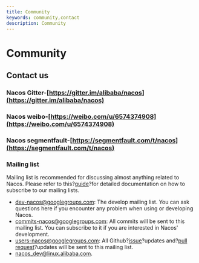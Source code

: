 ```yaml
---
title: Community
keywords: community,contact
description: Community
---
```


# Community

## Contact us

### Nacos Gitter-[https://gitter.im/alibaba/nacos](https://gitter.im/alibaba/nacos)
### Nacos weibo-[https://weibo.com/u/6574374908](https://weibo.com/u/6574374908)
### Nacos segmentfault-[https://segmentfault.com/t/nacos](https://segmentfault.com/t/nacos)

### Mailing list

Mailing list is recommended for discussing almost anything related to Nacos. Please refer to this?[guide](https://github.com/apache/incubator-dubbo/wiki/Mailing-list-subscription-guide)?for detailed documentation on how to subscribe to our mailing lists.

* [dev-nacos@googlegroups.com](mailto:dev-nacos%2Bsubscribe@googlegroups.com): The develop mailing list. You can ask questions here if you encounter any problem when using or developing Nacos.
* [commits-nacos@googlegroups.com](mailto:commits-nacos%2Bsubscribe@googlegroups.com): All commits will be sent to this mailing list. You can subscribe to it if you are interested in Nacos' development.
* [users-nacos@googlegroups.com](mailto:users-nacos%2Bsubscribe@googlegroups.com): All Github?[issue](https://github.com/alibaba/nacos/issues)?updates and?[pull request](https://github.com/alibaba/nacos/pulls)?updates will be sent to this mailing list.
* [nacos_dev@linux.alibaba.com](mailto:nacos_dev@linux.alibaba.com).
